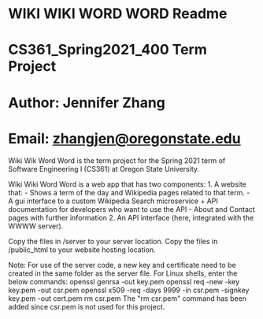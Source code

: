 # WIKI WIKI WORD WORD Readme
# CS361_Spring2021_400 Term Project
# Author: Jennifer Zhang
# Email: zhangjen@oregonstate.edu

Wiki Wik Word Word is the term project for the Spring 2021 term of Software Engineering I (CS361) at Oregon State University. 

Wiki Wiki Word Word is a web app that has two components:
	1. A website that:
		- Shows a term of the day and Wikipedia pages related to that term. 
		- A gui interface to a custom Wikipedia Search microservice + API documentation for developers who want to use the API
		- About and Contact pages with further information
	2. An API interface (here, integrated with the WWWW server).

Copy the files in /server to your server location.
Copy the files in /public_html to your website hosting location.

Note: For use of the server code, a new key and certificate need to be created in the same folder as the server file. For Linux shells, enter the below commands:
	openssl genrsa -out key.pem
	openssl req -new -key key.pem -out csr.pem
	openssl x509 -req -days 9999 -in csr.pem -signkey key.pem -out cert.pem
	rm csr.pem
The "rm csr.pem" command has been added since csr.pem is not used for this project. 
